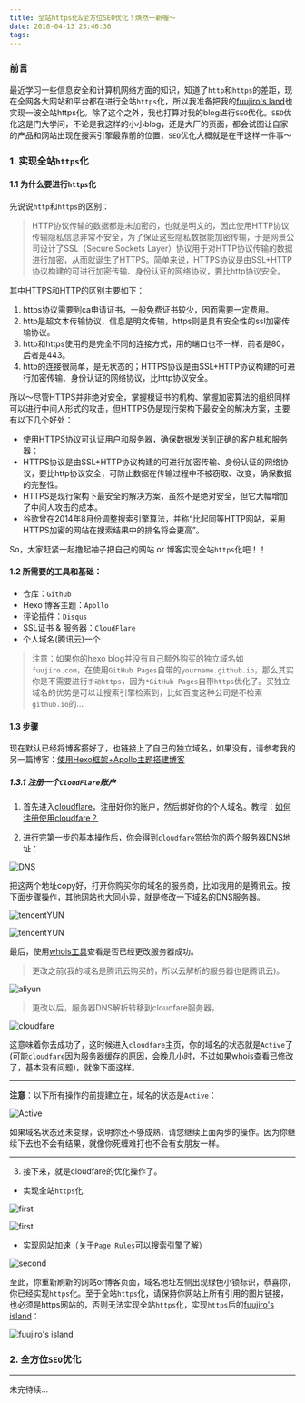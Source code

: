 ```yaml
---
title: 全站https化&全方位SEO优化！焕然一新喔～
date: 2018-04-13 23:46:36
tags:
---
```


### 前言

最近学习一些信息安全和计算机网络方面的知识，知道了`http`和`https`的差距，现在全网各大网站和平台都在进行全站`https`化，所以我准备把我的[fuujiro's land](https://blog.fuujiro.com/)也实现一波全站https化。除了这个之外，我也打算对我的blog进行`SEO`优化。`SEO`优化这是门大学问，不论是我这样的小小blog，还是大厂的页面，都会试图让自家的产品和网站出现在搜索引擎最靠前的位置，`SEO`优化大概就是在干这样一件事～



### 1. 实现全站`https`化

#### 1.1 为什么要进行`https`化 

先说说`http`和`https`的区别：
> HTTP协议传输的数据都是未加密的，也就是明文的，因此使用HTTP协议传输隐私信息非常不安全，为了保证这些隐私数据能加密传输，于是网景公司设计了SSL（Secure Sockets Layer）协议用于对HTTP协议传输的数据进行加密，从而就诞生了HTTPS。简单来说，HTTPS协议是由SSL+HTTP协议构建的可进行加密传输、身份认证的网络协议，要比http协议安全。

其中HTTPS和HTTP的区别主要如下：

1. https协议需要到ca申请证书，一般免费证书较少，因而需要一定费用。
2. http是超文本传输协议，信息是明文传输，https则是具有安全性的ssl加密传输协议。
3. http和https使用的是完全不同的连接方式，用的端口也不一样，前者是80，后者是443。
4. http的连接很简单，是无状态的；HTTPS协议是由SSL+HTTP协议构建的可进行加密传输、身份认证的网络协议，比http协议安全。


所以～尽管HTTPS并非绝对安全，掌握根证书的机构、掌握加密算法的组织同样可以进行中间人形式的攻击，但HTTPS仍是现行架构下最安全的解决方案，主要有以下几个好处：

* 使用HTTPS协议可认证用户和服务器，确保数据发送到正确的客户机和服务器；
* HTTPS协议是由SSL+HTTP协议构建的可进行加密传输、身份认证的网络协议，要比http协议安全，可防止数据在传输过程中不被窃取、改变，确保数据的完整性。
* HTTPS是现行架构下最安全的解决方案，虽然不是绝对安全，但它大幅增加了中间人攻击的成本。
* 谷歌曾在2014年8月份调整搜索引擎算法，并称“比起同等HTTP网站，采用HTTPS加密的网站在搜索结果中的排名将会更高”。

So，大家赶紧一起撸起袖子把自己的网站 or 博客实现全站`https`化吧！！

#### 1.2 所需要的工具和基础：

* 仓库：`Github`
* Hexo 博客主题：`Apollo`
* 评论插件：`Disqus`
* SSL证书 & 服务器：`CloudFlare`
* 个人域名(腾讯云)一个

> 注意：如果你的hexo blog并没有自己额外购买的独立域名如`fuujiro.com`，在使用`GitHub Pages`自带的`yourname.github.io`，那么其实你是不需要进行`手动https`，因为`*GitHub Pages`自带`https`优化了。买独立域名的优势是可以让搜索引擎检索到，比如百度这种公司是不检索`github.io`的...

#### 1.3 步骤

现在默认已经将博客搭好了，也链接上了自己的独立域名，如果没有，请参考我的另一篇博客：[使用Hexo框架+Apollo主题搭建博客](https://blog.fuujiro.com/2018/02/14/%E4%BD%BF%E7%94%A8Hexo%E6%A1%86%E6%9E%B6-Apollo%E4%B8%BB%E9%A2%98%E6%90%AD%E5%BB%BA%E5%8D%9A%E5%AE%A2/)

##### 1.3.1 注册一个`CloudFlare`账户

1. 首先进入[cloudflare](https://www.cloudflare.com/)，注册好你的账户，然后绑好你的个人域名。教程：[如何注册使用cloudfare？](http://www.wugongqi.cn/2700.html)

2. 进行完第一步的基本操作后，你会得到`cloudfare`赏给你的两个服务器DNS地址：

![DNS](https://raw.githubusercontent.com/fuujiro/pictures/master/对网站进行全方位SEO优化/DeepinScreenshot_select-area_20180413102513.png)

把这两个地址copy好，打开你购买你的域名的服务商，比如我用的是腾讯云。按下面步骤操作，其他网站也大同小异，就是修改一下域名的DNS服务器。

![tencentYUN](https://raw.githubusercontent.com/fuujiro/pictures/master/对网站进行全方位SEO优化/DeepinScreenshot_select-area_20180427205201.png)

![tencentYUN](https://raw.githubusercontent.com/fuujiro/pictures/master/对网站进行全方位SEO优化/a_20180413103553.png)

最后，使用[whois工具](https://www.whois.net/)查看是否已经更改服务器成功。

>更改之前(我的域名是腾讯云购买的，所以云解析的服务器也是腾讯云)。

![aliyun](https://raw.githubusercontent.com/fuujiro/pictures/master/%E5%AF%B9%E7%BD%91%E7%AB%99%E8%BF%9B%E8%A1%8C%E5%85%A8%E6%96%B9%E4%BD%8DSEO%E4%BC%98%E5%8C%96/DeepinScreenshot_select-area_20180413102311.png)

>更改以后，服务器DNS解析转移到cloudfare服务器。

![cloudfare](https://raw.githubusercontent.com/fuujiro/pictures/master/%E5%AF%B9%E7%BD%91%E7%AB%99%E8%BF%9B%E8%A1%8C%E5%85%A8%E6%96%B9%E4%BD%8DSEO%E4%BC%98%E5%8C%96/DeepinScreenshot_select-area_20180427203932.png)

这意味着你去成功了，这时候进入`cloudfare`主页，你的域名的状态就是`Active`了(可能`cloudfare`因为服务器缓存的原因，会晚几小时，不过如果whois查看已修改了，基本没有问题)，就像下面这样。

---
**注意**：以下所有操作的前提建立在，域名的状态是`Active`：

![Active](https://raw.githubusercontent.com/fuujiro/pictures/master/对网站进行全方位SEO优化/DeepinScreenshot_select-area_20180413102540.png)

如果域名状态还未变绿，说明你还不够成熟，请您继续上面两步的操作。因为你继续下去也不会有结果，就像你死缠难打也不会有女朋友一样。

---

3. 接下来，就是cloudfare的优化操作了。

* 实现全站`https`化

![first](https://raw.githubusercontent.com/fuujiro/pictures/master/%E5%AF%B9%E7%BD%91%E7%AB%99%E8%BF%9B%E8%A1%8C%E5%85%A8%E6%96%B9%E4%BD%8DSEO%E4%BC%98%E5%8C%96/DeepinScreenshot_select-area_20180427211022.png)

![first](https://raw.githubusercontent.com/fuujiro/pictures/master/对网站进行全方位SEO优化/DeepinScreenshot_select-area_20180427211140.png)

* 实现网站加速（关于`Page Rules`可以搜索引擎了解）

![second](https://raw.githubusercontent.com/fuujiro/pictures/master/%E5%AF%B9%E7%BD%91%E7%AB%99%E8%BF%9B%E8%A1%8C%E5%85%A8%E6%96%B9%E4%BD%8DSEO%E4%BC%98%E5%8C%96/DeepinScreenshot_select-area_20180427210836.png)

至此，你重新刷新的网站or博客页面，域名地址左侧出现绿色小锁标识，恭喜你，你已经实现`https`化。至于全站`https`化，请保持你网站上所有引用的图片链接，也必须是https网站的，否则无法实现全站`https`化，实现`https`后的[fuujiro's island](https://blog.fuujiro.com/)：

![fuujiro's island](https://raw.githubusercontent.com/fuujiro/pictures/master/%E5%AF%B9%E7%BD%91%E7%AB%99%E8%BF%9B%E8%A1%8C%E5%85%A8%E6%96%B9%E4%BD%8DSEO%E4%BC%98%E5%8C%96/DeepinScreenshot_google-chrome_20180427212529.png)

### 2. 全方位`SEO`优化

---
未完待续...